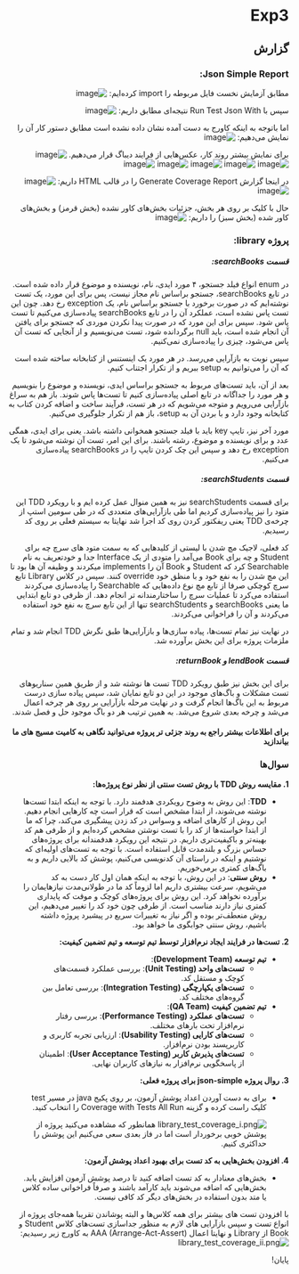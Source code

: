 <div dir="rtl">

# Exp3

## گزارش

### Json Simple Report:

مطابق آزمایش نخست فایل مربوطه را import کرده‌ایم:
![image](https://github.com/user-attachments/assets/f695ebff-0b81-48c8-ace2-9fe2bbdd87e7)

سپس با Run Test Json With نتیجه‌ای مطابق داریم:
![image](https://github.com/user-attachments/assets/27dfc2b7-1541-4703-b5e7-be3fae63c4ee)

اما باتوجه به اینکه کاورج به دست آمده نشان داده نشده است مطابق دستور کار آن را نمایش می‌دهیم:
![image](https://github.com/user-attachments/assets/113b180e-20f3-4623-a85e-1e08667f8f69)

برای نمایش بیشتر روند کار، عکس‌هایی از فرایند دیباگ قرار می‌دهیم.
![image](https://github.com/user-attachments/assets/a789cd63-c381-4acc-a6b3-c1f50d3a4ca0)
![image](https://github.com/user-attachments/assets/3ff59fd0-f7f0-4714-8bb1-2448abb919f3)
![image](https://github.com/user-attachments/assets/8c57b705-cb60-4246-a05a-8aad3f63e269)
![image](https://github.com/user-attachments/assets/e4c94576-96db-4330-84ec-0c3685de5bba)
![image](https://github.com/user-attachments/assets/4902b9a4-352d-4373-9f39-205c8925b9c3)
![image](https://github.com/user-attachments/assets/4233d4a3-ab3e-4db3-9aad-03be141b9ef4)

در اینجا گزارش Generate Coverage Report را در قالب HTML داریم:
![image](https://github.com/user-attachments/assets/b7de5afe-2bc4-4d84-8a22-eb1a1023ffc5)
![image](https://github.com/user-attachments/assets/84306c65-f474-4a3f-a856-25b7d97bb037)

حال با کلیک بر روی هر بخش، جزئیات بخش‌های کاور نشده (بخش قرمز) و بخش‌های کاور شده (بخش سبز) را داریم:
![image](https://github.com/user-attachments/assets/beb2a8d9-6aae-4367-a61c-7c14d2cc75dd)

### پروژه library:

##### قسمت searchBooks:

در enum انواع فیلد جستجو، ۴ مورد ایدی، نام، نویسنده و موضوع قرار داده شده است. در تابع searchBooks، جستجو براساس نام
مجاز نیست، پس برای این مورد، یک تست نوشته‌ایم که در صورت برخورد با جستجو براساس نام، یک exception رخ دهد. چون این تست
پاس نشده است، عملکرد آن را در تابع searchBooks پیاده‌سازی می‌کنیم تا تست پاس شود. سپس برای این مورد که در صورت پیدا
نکردن موردی که جستجو برای یافتن آن انجام شده است، باید null برگردانده شود، تست می‌نویسیم و از آنجایی که تست آن پاس
می‌شود، چیزی را پیاده‌سازی نمی‌کنیم.

سپس نوبت به بازآرایی می‌رسد. در هر مورد یک اینستنس از کتابخانه ساخته شده است که آن را می‌توانیم به setup ببریم و از
تکرار اجتناب کنیم.

بعد از آن، باید تست‌های مربوط به جستجو براساس ایدی، نویسنده و موضوع را بنویسیم و هر مورد را جداگانه در تابع اصلی
پیاده‌سازی کنیم تا تست‌ها پاس شوند. باز هم به سراغ بازآرایی می‌رویم و متوجه می‌شویم که در هر تست، فرآیند ساخت و اضافه
کردن کتاب به کتابخانه وجود دارد و با بردن آن به setup، باز هم از تکرار جلوگیری می‌کنیم.

مورد آخر نیز، تایپ key باید با فیلد جستجو همخوانی داشته باشد. یعنی برای ایدی، همگی عدد و برای نویسنده و موضوع، رشته
باشند. برای این امر، تست آن نوشته می‌شود تا یک exception رخ دهد و سپس این چک کردن تایپ را در searchBooks پیاده‌سازی
می‌کنیم.

##### قسمت searchStudents:

برای قسمت searchStudents نیز به همین منوال عمل کرده ایم و با رویکرد TDD این متود را نیز پیاده‌سازی کردیم اما طی
بازآرایی‌های متعددی که در طی سومین استپ از چرخه‌ی TDD یعنی ریفکتور کردن روی کد اجرا شد نهایتا به سیستم فعلی بر روی کد
رسیدیم.

کد فعلی، لاجیک مچ شدن با لیستی از کلید‌هایی که به سمت متود های سرچ چه برای Student و چه برای Book می‌آمد را متودی از یک
Interface جدا و خودتعریف به نام Searchable کرد که Student و Book آن را implements میکردند و وظیفه آن ها بود تا این مچ
شدن را به نفع خود و با منظق خود override کنند. سپس در کلاس Library تابع سرچ کوچکی صرفا از تابع مچ نوع داده‌هایی که
Searchable را پیاده‌سازی می‌کردند استفاده می‌کرد تا عملیات سرچ را ساختارمندانه تر انجام دهد. از ظرفی دو تابع ابتدایی ما
یعنی searchBooks و searchStudents تنها از این تابع سرچ به نفع خود استفاده می‌کردند و آن را فراخوانی می‌کردند.

در نهایت نیز تمام تست‌ها، پیاده سازی‌ها و بازآرایی‌ها طبق نگرش TDD انجام شد و تمام ملزمات پروژه برای این بخش برآورده شد.

##### قسمت lendBook و returnBook:

برای این بخش نیز طبق رویکرد TDD تست ها نوشته شد و از طریق همین سناریو‌های تست مشکلات و باگ‌های موجود در این دو تابع
نمایان شد، سپس پیاده سازی درست مربوط به این باگ‌ها انجام گرفت و در نهایت مرحله بازآرایی بر روی هر چرخه اعمال می‌شد و
چرخه بعدی شروع می‌شد. به همین ترتیب هر دو باگ موجود حل و فصل شدند.

#### برای اطلاعات بیشتر راجع به روند جزئی تر پروژه می‌توانید نگاهی به کامیت مسیج های ما بیاندازید

### سوال‌ها

**1. مقایسه روش TDD با روش تست سنتی از نظر نوع پروژه‌ها:**

- **TDD**: این روش به وضوح رویکردی هدفمند دارد. با توجه به اینکه ابتدا تست‌ها نوشته می‌شوند، از ابتدا مشخص است که قرار
  است چه کارهایی انجام دهیم. این روش از کارهای اضافه و وسواس در کد زدن پیشگیری می‌کند، چرا که ما از ابتدا خواسته‌ها از
  کد را با تست نوشتن مشخص کرده‌ایم و از طرفی هم کد بهینه‌تر و باکیفیت‌تری داریم. در نتیجه این رویکرد هدفمندانه برای
  پروژه‌های حساس بزرگ و بلندمدت قابل استفاده است. با توجه به تست‌های اولیه‌ای که نوشتیم و اینکه در راستای آن کدنویسی
  می‌کنیم، پوشش کد بالایی داریم و به باگ‌های کمتری برمی‌خوریم.
- **روش سنتی**: در این روش، با توجه به اینکه همان اول کار دست به کد می‌شویم، سرعت بیشتری داریم اما لزوماً کد ما در
  طولانی‌مدت نیازهایمان را برآورده نخواهد کرد. این روش برای پروژه‌های کوچک و موقت که پایداری کمتری نیاز دارند مناسب است.
  از طرفی چون خود کد را تغییر می‌دهیم، این روش منعطف‌تر بوده و اگر نیاز به تغییرات سریع در پیشبرد پروژه داشته باشیم، روش
  سنتی جوابگوی ما خواهد بود.

**2. تست‌ها در فرایند ایجاد نرم‌افزار توسط تیم توسعه و تیم تضمین کیفیت:**

- **تیم توسعه (Development Team)**:
    - **تست‌های واحد (Unit Testing)**: بررسی عملکرد قسمت‌های کوچک و مستقل کد.
    - **تست‌های یکپارچگی (Integration Testing)**: بررسی تعامل بین گروه‌های مختلف کد.
- **تیم تضمین کیفیت (QA Team)**:
    - **تست‌های عملکرد (Performance Testing)**: بررسی رفتار نرم‌افزار تحت بارهای مختلف.
    - **تست‌های کارایی (Usability Testing)**: ارزیابی تجربه کاربری و کاربرپسند بودن نرم‌افزار.
    - **تست‌های پذیرش کاربر (User Acceptance Testing)**: اطمینان از پاسخگویی نرم‌افزار به نیازهای کاربران نهایی.

**3. روال پروژه json-simple برای پروژه فعلی:**

- برای به دست آوردن اعداد پوشش آزمون، بر روی پکیج java در مسیر test کلیک راست کرده و گزینه Coverage with Tests All Run
  را انتخاب کنید.

  ![library_test_coverage_i.png](..%2F..%2F..%2F..%2F..%2F..%2FPictures%2FScreenshots%2Flibrary_test_coverage_i.png)
  همانطور که مشاهده می‌کنید پروژه از پوشش خوبی برخوردار است اما در فاز بعدی سعی می‌کنیم این پوشش را حداکثری کنیم.

**4. افزودن بخش‌هایی به کد تست برای بهبود اعداد پوشش آزمون:**

- بخش‌های معنادار به کد تست اضافه کنید تا درصد پوشش آزمون افزایش یابد. بخش‌هایی که اضافه می‌شوند باید کارآمد باشند و
  صرفاً فراخوانی ساده کلاس یا متد بدون استفاده در بخش‌های دیگر کد کافی نیست.

با افزودن تست های بیشتر برای همه کلاس‌ها و البته پوشاندن تقریبا‌ همه‌جای پروژه از انواع تست و سپس بازآرایی های لازم به
منظور جداسازی تست‌های کلاس Student و Book از Library و نهایتا اعمال AAA (Arrange-Act-Assert) به کاورج زیر رسیدیم:
![library_test_coverage_ii.png](..%2F..%2F..%2F..%2F..%2F..%2FPictures%2FScreenshots%2Flibrary_test_coverage_ii.png)

پایان!

</div>
